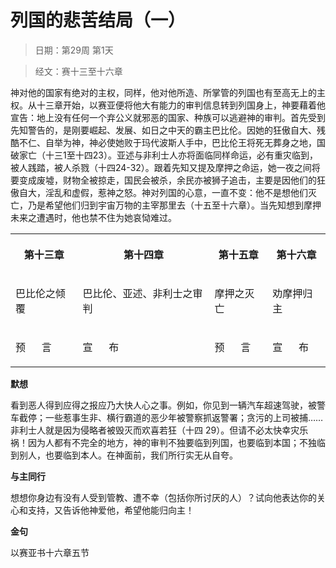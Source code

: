 # 列国的悲苦结局（一） 

> 日期：第29周 第1天

> 经文：赛十三至十六章

神对他的国家有绝对的主权，同样，他对他所造、所掌管的列国也有至高无上的主权。从十三章开始，以赛亚便将他大有能力的审判信息转到列国身上，神要藉着他宣告：地上没有任何一个弃公义就邪恶的国家、种族可以逃避神的审判。首先受到先知警告的，是刚要崛起、发展、如日之中天的霸主巴比伦。因她的狂傲自大、残酷不仁、自举为神，神必使她败于玛代波斯人手中，巴比伦王将死无葬身之地，国破家亡（十三1至十四23）。亚述与非利士人亦将面临同样命运，必有重灾临到，被人践踏，被人杀戮（十四24-32）。跟着先知又提及摩押之命运，她一夜之间将要变成废墟，财物全被掠走，国民会被杀，余民亦被狮子追击，主要是因他们的狂傲自大，淫乱和虚假，惹神之怒。神对列国的心意，一直不变：他不是想他们灭亡，乃是希望他们归到宇宙万物的主宰那里去（十五至十六章）。当先知想到摩押未来之遭遇时，他也禁不住为她哀恸难过。

<table>
 <tbody>
  <tr>
   <th><p>第十三章</p></th>
   <th><p>第十四章</p></th>
   <th><p>第十五章</p></th>
   <th><p>第十六章</p></th>
  </tr>
  <tr>
   <td><p>巴比伦之倾覆</p></td>
   <td><p>巴比伦、亚述、非利士之审判</p></td>
   <td><p>摩押之灭亡</p></td>
   <td><p>劝摩押归主</p></td>
  </tr>
  <tr>
   <td><p>预&nbsp;&nbsp;&nbsp;&nbsp;&nbsp; 言</p></td>
   <td><p>宣&nbsp;&nbsp;&nbsp;&nbsp;&nbsp; 布</p></td>
   <td><p>预&nbsp;&nbsp;&nbsp;&nbsp;&nbsp; 言</p></td>
   <td><p>宣&nbsp;&nbsp;&nbsp;&nbsp;&nbsp; 布</p></td>
  </tr>
 </tbody>
</table>

**默想**

看到恶人得到应得之报应乃大快人心之事。例如，你见到一辆汽车超速驾驶，被警车截停；一些惹事生非、横行霸道的恶少年被警察抓返警署；贪污的上司被捕……非利士人就是因为侵略者被毁灭而欢喜若狂（十四 29）。但请不必太快幸灾乐祸！因为人都有不完全的地方，神的审判不独要临到列国，也要临到本国；不独临到别人，也要临到本人。在神面前，我们所行实无从自夸。

**与主同行**

想想你身边有没有人受到管教、遭不幸（包括你所讨厌的人）？试向他表达你的关心和支持，又告诉他神爱他，希望他能归向主！

**金句**

以赛亚书十六章五节



